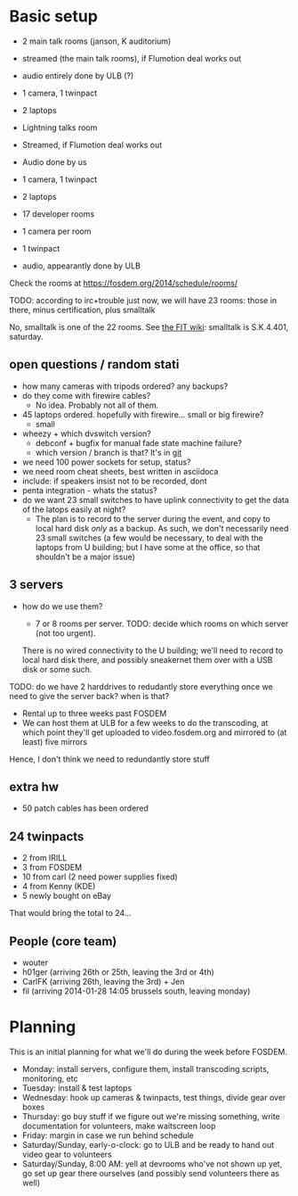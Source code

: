 Basic setup
====

* 2 main talk rooms (janson, K auditorium)
 *  streamed (the main talk rooms), if Flumotion deal works out
 *  audio entirely done by ULB (?)
 *  1 camera, 1 twinpact
 *  2 laptops

* Lightning talks room
 * Streamed, if Flumotion deal works out
 * Audio done by us
 * 1 camera, 1 twinpact
 * 2 laptops

* 17 developer rooms
 * 1 camera per room 
 * 1 twinpact
 * audio, appearantly done by ULB

Check the rooms at https://fosdem.org/2014/schedule/rooms/ 

TODO: according to irc+trouble  just now, we will have 23 rooms: those
in there, minus certification, plus smalltalk

No, smalltalk is one of the 22 rooms. See
[the FIT wiki](https://fit.fosdem.org/wiki/Fosdem2014Devrooms): smalltalk is
S.K.4.401, saturday.

open questions / random stati
----
* how many cameras with tripods ordered? any backups?
 * do they come with firewire cables?
   - No idea. Probably not all of them.
* 45 laptops ordered. hopefully with firewire... small or big firewire?
  - small
* wheezy + which dvswitch version?
  - debconf + bugfix for manual fade state machine failure? 
  - which version / branch is that?
    It's in [git](http://anonscm.debian.org/gitweb/?p=dvswitch/dvswitch.git;a=commit;h=75dda59bd2a74ffe842154a0f2d7a1d0c94fea00)
* we need 100 power sockets for setup, status?
* we need room cheat sheets, best written in asciidoca
 * include: if speakers insist not to be recorded, dont
* penta integration - whats the status?
* do we want 23 small switches to have uplink connectivity to get the data of the latops easily at night?
  - The plan is to record to the server during the event, and copy to
    local hard disk _only_ as a backup. As such, we don't necessarily
    need 23 small switches (a few would be necessary, to deal with the
    laptops from U building; but I have some at the office, so that
    shouldn't be a major issue)

3 servers
----
* how do we use them?
  - 7 or 8 rooms per server. TODO: decide which rooms on which server (not too urgent).
 
  There is no wired connectivity to the U building; we'll need to record
  to local hard disk there, and possibly sneakernet them over with a USB
  disk or some such.

TODO: do we have 2 harddrives to redudantly store everything once we need to give the server back? when is that?

- Rental up to three weeks past FOSDEM
- We can host them at ULB for a few weeks to do the transcoding, at
  which point they'll get uploaded to video.fosdem.org and mirrored to
  (at least) five mirrors

Hence, I don't think we need to redundantly store stuff 

extra hw
--------
* 50 patch cables has been ordered

24 twinpacts
----
* 2 from IRILL
* 3 from FOSDEM
* 10 from carl (2 need power supplies fixed)
* 4 from Kenny (KDE)
* 5 newly bought on eBay

That would bring the total to 24...

People (core team)
----
* wouter
* h01ger (arriving 26th or 25th, leaving the 3rd or 4th)
* CarlFK (arriving 26th, leaving the 3rd) + Jen
* fil (arriving 2014-01-28 14:05 brussels south, leaving monday)

Planning
========

This is an initial planning for what we'll do during the week before FOSDEM.

- Monday: install servers, configure them, install transcoding scripts,
  monitoring, etc
- Tuesday: install & test laptops
- Wednesday: hook up cameras & twinpacts, test things, divide gear over boxes
- Thursday: go buy stuff if we figure out we're missing something, write
  documentation for volunteers, make waitscreen loop
- Friday: margin in case we run behind schedule
- Saturday/Sunday, early-o-clock: go to ULB and be ready to hand out video gear
  to volunteers
- Saturday/Sunday, 8:00 AM: yell at devrooms who've not shown up yet, go set up
  gear there ourselves (and possibly send volunteers there as well)
